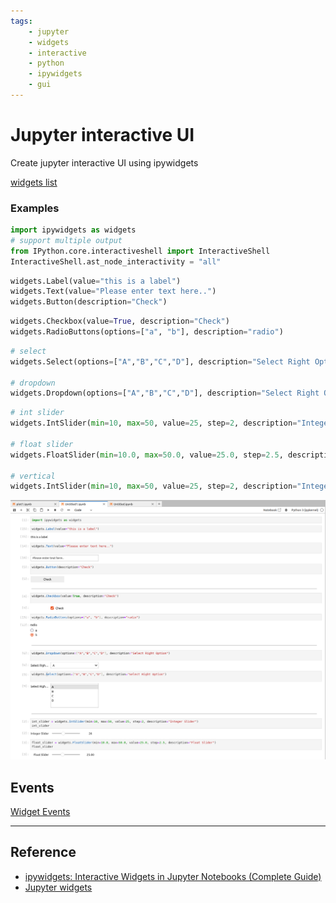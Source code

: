 ```yaml
---
tags:
    - jupyter
    - widgets
    - interactive
    - python
    - ipywidgets
    - gui
---
```


# Jupyter interactive UI
Create jupyter interactive UI using ipywidgets

[widgets list](https://ipywidgets.readthedocs.io/en/stable/examples/Widget%20List.html)

### Examples

```python
import ipywidgets as widgets
# support multiple output
from IPython.core.interactiveshell import InteractiveShell
InteractiveShell.ast_node_interactivity = "all"
```

```python title="label text and button"
widgets.Label(value="this is a label")
widgets.Text(value="Please enter text here..")
widgets.Button(description="Check")
```

```python title="check and radio"
widgets.Checkbox(value=True, description="Check")
widgets.RadioButtons(options=["a", "b"], description="radio")
```

```python title="select and dropdown"
# select
widgets.Select(options=["A","B","C","D"], description="Select Right Option")

# dropdown
widgets.Dropdown(options=["A","B","C","D"], description="Select Right Option")

```

```python title="sliders"
# int slider
widgets.IntSlider(min=10, max=50, value=25, step=2, description="Integer Slider")

# float slider
widgets.FloatSlider(min=10.0, max=50.0, value=25.0, step=2.5, description="Float Slider")

# vertical
widgets.IntSlider(min=10, max=50, value=25, step=2, description="Integer Slider", orientation="vertical")
```

![](images/widgets_demo.png)


## Events

[Widget Events](https://ipywidgets.readthedocs.io/en/latest/examples/Widget%20Events.html)

---

## Reference
- [ipywidgets: Interactive Widgets in Jupyter Notebooks (Complete Guide)](https://coderzcolumn.com/tutorials/python/interactive-widgets-in-jupyter-notebook-using-ipywidgets)
- [Jupyter widgets](https://ipywidgets.readthedocs.io/en/latest/examples/Widget%20Basics.html)